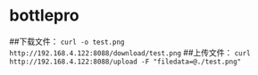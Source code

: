 # bottlepro
##下载文件：
```curl -o test.png http://192.168.4.122:8088/download/test.png```
##上传文件：
```curl http://192.168.4.122:8088/upload -F "filedata=@./test.png"```
